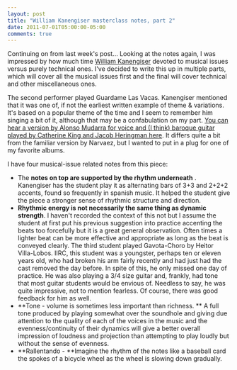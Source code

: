 ```yaml
---
layout: post
title: "William Kanengiser masterclass notes, part 2"
date: 2011-07-01T05:00:00-05:00
comments: true
---
```


Continuing on from last week's post... Looking at the notes again, I was impressed by how much time <a href="http://www.kanengiser.com/">William Kanengiser</a> devoted to musical issues versus purely technical ones. I've decided to write this up in multiple parts, which will cover all the musical issues first and the final will cover technical and other miscellaneous ones.

The second performer played Guardame Las Vacas. Kanengiser mentioned that it was one of, if not the earliest written example of theme &amp; variations. It's based on a popular theme of the time and I seem to remember him singing a bit of it, although that may be a confabulation on my part. <a href="http://magnatune.com/artists/albums/heringman-mudarra/">You can hear a version by Alonso Mudarra for voice and (I think) baroque guitar played by Catherine King and Jacob Heringman here</a>. It differs quite a bit from the familiar version by Narvaez, but I wanted to put in a plug for one of my favorite albums.

I have four musical-issue related notes from this piece:

* The **notes on top are supported by the rhythm underneath** . Kanengiser has the student play it as alternating bars of 3+3 and 2+2+2 accents, found so frequently in spanish music. It helped the student give the piece a stronger sense of rhythmic structure and direction.
* **Rhythmic energy is not necessarily the same thing as dynamic strength**. I haven't recorded the context of this not but I assume the student at first put his previous suggestion into practice accenting the beats too forcefully but it is a great general observation. Often times a lighter beat can be more effective and appropriate as long as the beat is conveyed clearly.
The third student played Gavota-Choro by Heitor Villa-Lobos. IIRC, this student was a youngster, perhaps ten or eleven years old, who had broken his arm fairly recently and had just had the cast removed the day before. In spite of this, he only missed one day of practice. He was also playing a 3/4 size guitar and, frankly, had tone that most guitar students would be envious of. Needless to say, he was quite impressive, not to mention fearless. Of course, there was good feedback for him as well.
* **Tone - volume is sometimes less important than richness. ** A full tone produced by playing somewhat over the soundhole and giving due attention to the quality of each of the voices in the music and the evenness/continuity of their dynamics will give a better overall impression of loudness and projection than attempting to play loudly but without the sense of evenness.
* **Rallentando - **Imagine the rhythm of the notes like a baseball card the spokes of a bicycle wheel as the wheel is slowing down gradually. 


